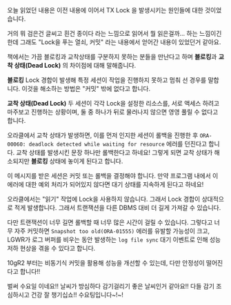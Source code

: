 오늘 읽었던 내용은 이전 내용에 이어서 TX Lock 을 발생시키는 원인들에 대한 것이었습니다.

거의 뭐 검은건 글씨고 흰건 종이다 라는 느낌으로 읽어서 뭘 읽은걸까... 하는 느낌이긴 한데 그래도 "Lock을 푸는 열쇠, 커밋" 라는 내용에서 얻어간 내용이 있었던거 같아요.

책에서는 가끔 블로킹과 교착상태를 구분하지 못하는 분들을 만난다고 하며 **블로킹**과 **교착 상태(Dead Lock)** 의 차이점에 대해 말해줍니다.

**블로킹**
Lock 경합이 발생해 특정 세션이 작업을 진행하지 못하고 멈춰 선 경우를 말합니다. 이것을 해소하는 방법은 "커밋" 밖에 없다고 합니다.

**교착 상태(Dead Lock)**
두 세션이 각각 Lock을 설정한 리소스를, 서로 액세스 하려고 마주보고 진행하는 상황이며, 둘 중 하나가 뒤로 물러나지 않으면 영영 풀릴 수 없다고 합니다.

오라클에서 교착 상태가 발생하면, 이를 먼저 인지한 세션이 롤백을 진행한 후 `ORA-00060: deadlock detected while waiting for resource` 에러를 던진다고 합니다. 교착 상태를 발생시킨 문장 하나만 롤백한다고 하네요! 그렇게 되면 교착 상태가 해소되지만 **블로킹** 상태에 놓이게 된다고 합니다.

이 메시지를 받은 세션은 커밋 또는 롤백을 결정해야 합니다. 만약 프로그램 내에서 이 에러에 대한 예외 처리가 되어있지 않다면 대기 상태를 지속하게 된다고 하네요!

오라클에서는 "읽기" 작업에 Lock을 사용하지 않습니다. 그래서 Lock 경합이 상대적으로 적게 발생합니다. 그래서 트랜잭션을 다른 DBMS 대비 더 길게 가져갈 수 있습니다.

다만 트랜잭션이 너무 길면 롤백할 때 너무 많은 시간이 걸릴 수 있습니다. 그렇다고 너무 자주 커밋하면 `Snapshot too old(ORA-01555)` 에러를 유발할 가능성이 크고, LGWR가 로그 버퍼를 비우는 동안 발생하는 `log file sync` 대기 이벤트로 인해 성능 저하 현상을 겪을 수 있다고 합니다.

10gR2 부터는 비동기식 커밋을 활용해 성능을 개선할 수 있는데, 다만 안정성이 떨어진다고 합니다!!

벌써 수요일 이네요!! 날씨가 방심하다 감기걸리기 좋은 날씨인거 같아요!! 다들 감기 조심하시고 건강 잘 챙기십쇼!! 수요팅입니다~!~!